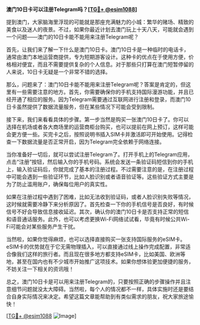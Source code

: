 **澳门10日卡可以注册Telegram吗？[[TG💪+ @esim1088](https://t.me/s/esim1088)]**

提到澳门，大家脑海里浮现的可能就是那座充满魅力的小城：繁华的赌场、精致的美食以及迷人的夜景。不过，如果你最近计划去澳门玩上十天八天，可能就会遇到一个问题——澳门的10日卡能不能用来注册Telegram呢？

首先，让我们来了解一下什么是澳门10日卡。澳门10日卡是一种临时的电话卡，通常由澳门本地运营商提供，专为短期游客设计。这种卡的优点在于使用方便，价格相对便宜，而且不需要提供复杂的个人信息。对于那些只打算在澳门短暂停留的人来说，10日卡无疑是一个非常不错的选择。

那么，问题来了：澳门10日卡能不能用来注册Telegram呢？答案是肯定的，但这里有一些需要注意的地方。首先，你需要确保你的手机支持国际漫游功能，并且已经开通了相应的服务。因为Telegram需要通过互联网进行注册和登录，而澳门10日卡虽然提供了数据流量服务，但在某些情况下可能会受到限制。

接下来，我们来看看具体的步骤。第一步当然是购买一张澳门10日卡了。你可以选择在机场或者各大商场里的运营商柜台购买，也可以提前在网上预订，这样可能会更方便一些。买完卡之后，按照说明书插入SIM卡并激活即可开始使用。记得检查一下数据流量是否正常开启，因为Telegram完全依赖于网络连接。

当你准备好一切后，就可以尝试注册Telegram了。打开手机上的Telegram应用，点击“注册”按钮，然后输入你的手机号码。系统会发送一条验证码短信到你的手机上，输入验证码后，你就完成了基本的注册过程。不过需要注意的是，在注册过程中可能会遇到一些验证环节，比如人脸识别或者语音验证等。这些验证方式主要是为了防止滥用账户，确保每位用户的真实性。

如果在注册过程中遇到了困难，比如无法收到验证码，或者人脸识别失败等情况，这时候就需要冷静下来分析原因了。首先检查一下你的手机信号是否良好，有时候信号不好会导致信息接收延迟。其次，确认你的澳门10日卡是否支持正常的短信和语音通话服务。此外，也可以考虑更换Wi-Fi网络试试看，毕竟有时候公共Wi-Fi可能会对某些服务产生干扰。

当然啦，如果你觉得麻烦，也可以选择直接购买一张支持国际服务的eSIM卡。eSIM卡的优势就在于它无需物理插入，可以直接通过线上操作完成配置，非常适合像我们这样的旅行者。而且现在很多地方都支持eSIM卡，比如美国、欧洲等地，甚至在国内也有不少城市开始推广这项技术。如果你想体验更加便捷的服务，不妨关注一下相关的资讯哦！

总之，澳门10日卡是可以用来注册Telegram的，只要按照正确的步骤操作并且注意细节问题就没太大障碍。当然啦，每个人的情况都不一样，具体实施时还是要结合自身实际情况来决定。希望这篇文章能帮助到有类似需求的朋友，祝大家旅途愉快！

[[TG💪+ @esim1088](https://t.me/s/esim1088) ![Image](https://i.postimg.cc/4NQfJmqS/Snipaste-2025-05-13-00-14-12.png)]